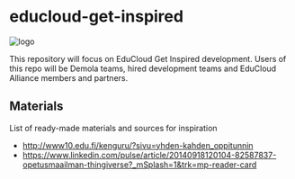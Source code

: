 educloud-get-inspired
=====================

![logo](https://cloud.githubusercontent.com/assets/1927158/4871663/3f6b6ed6-61c3-11e4-8d6a-23165028b455.jpg)

This repository will focus on EduCloud Get Inspired development. Users of this repo will be Demola teams, hired development teams and EduCloud Alliance members and partners. 

## Materials 
List of ready-made materials and sources for inspiration

* http://www10.edu.fi/kenguru/?sivu=yhden-kahden_oppitunnin
* https://www.linkedin.com/pulse/article/20140918120104-82587837-opetusmaailman-thingiverse?_mSplash=1&trk=mp-reader-card

